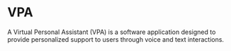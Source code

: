# VPA
A   Virtual   Personal   Assistant   (VPA)   is   a   software   application   designed   to   provide personalized support to users through voice and text interactions. 
